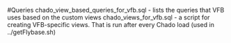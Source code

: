 #Queries
chado_view_based_queries_for_vfb.sql - lists the queries that VFB uses based on the custom views
chado_views_for_vfb.sql - a script for creating VFB-specific views. That is run after every Chado load (used in ../getFlybase.sh)
